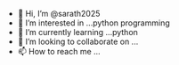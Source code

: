 - 👋 Hi, I’m @sarath2025
- 👀 I’m interested in ...python programming
- 🌱 I’m currently learning ...python
- 💞️ I’m looking to collaborate on ...
- 📫 How to reach me ...

<!---
sarath2025/sarath2025 is a ✨ special ✨ repository because its `README.md` (this file) appears on your GitHub profile.
You can click the Preview link to take a look at your changes.
--->
